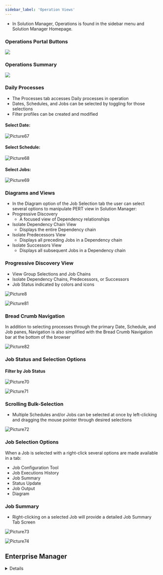 ```yaml
---
sidebar_label: 'Operation Views'
---
```


* In Solution Manager, Operations is found in the sidebar menu and Solution Manager Homepage.

### Operations Portal Buttons

![](../static/imgbasic/sm-operations-home.png)

### Operations Summary

![](../static/imgbasic/sm-operations-summary-screen.png)

### Daily Processes

* The Processes tab accesses Daily processes in operation
* Dates, Schedules, and Jobs can be selected by toggling for those selections
* Filter profiles can be created and modified

#### Select Date:  

![Picture67](../static/imgbasic/Picture67.png) 

#### Select Schedule:    

![Picture68](../static/imgbasic/Picture68.png) 

#### Select Jobs:    

![Picture69](../static/imgbasic/Picture69.png) 

### Diagrams and Views

* In the Diagram option of the Job Selection tab the user can select several options to manipulate PERT view in Solution Manager:  
* Progressive Discovery    
  * A focused view of Dependency relationships  
* Isolate Dependency Chain View  
  * Displays the entire Dependency chain  
* Isolate Predecessors View  
  * Displays all preceding Jobs in a Dependency chain  
* Isolate Successors View  
  * Displays all subsequent Jobs in a Dependency chain  

### Progressive Discovery View

* View Group Selections and Job Chains
* Isolate Dependency Chains, Predecessors, or Successors
* Job Status indicated by colors and icons

![Picture8](../static/imgbasic/Picture80.png)

![Picture81](../static/imgbasic/Picture81.png)  

### Bread Crumb Navigation

In addition to selecting processes through the primary Date, Schedule, and Job panes, Navigation is also simplified with the Bread Crumb Navigation bar at the bottom of the browser 

![Picture82](../static/imgbasic/Picture82.png) 

### Job Status and Selection Options

#### Filter by Job Status  

![Picture70](../static/imgbasic/Picture70.png)

![Picture71](../static/imgbasic/Picture71.png)

### Scrolling Bulk-Selection

* Multiple Schedules and/or Jobs can be selected at once by left-clicking and dragging the mouse pointer through desired selections

![Picture72](../static/imgbasic/Picture72.png)

### Job Selection Options

When a Job is selected with a right-click several options are made available in a tab:

* Job Configuration Tool
* Job Executions History
* Job Summary
* Status Update
* Job Output
* Diagram

### Job Summary

* Right-clicking on a selected Job will provide a detailed Job Summary Tab Screen  

![Picture73](../static/imgbasic/Picture73.png)

![Picture74](../static/imgbasic/Picture74.png)



## Enterprise Manager

<details>

* In Enterprise Manager Operation, there are several views to filter and update Schedule and Job information
  * Daily List View
  * Matrix View
  * PERT View 

![Picture33](../static/imgbasic/Picture33.png)

![Picture34](../static/imgbasic/Picture34.png)

![Picture35](../static/imgbasic/Picture35.png)

#### List View

* **Daily List** view displays all dates that have Schedules built
  * **Daily List** provides a tree view for Schedule dates that can be expanded to show Schedule and Job information in alphabetical order
  * View, filter, and update Schedule and Job information

![Picture36](../static/imgbasic/Picture36.png)

![Picture36](../static/imgbasic/Picture36.png)

#### Matrix View

* **Matrix** view is used to view, filter, and update Schedule and Job information in grid format
* **Matrix** view provides a tabular view that contains: 
  * A Calendar of days that have Schedules in Daily tables
  * A List of Schedules for selected day
  * The Job Matrix table shows all Jobs in a selected Schedule

![Picture38](../static/imgbasic/Picture38.png) 

#### PERT View

* **PERT** view provides the best graphical view for a Schedule’s individual Jobs and relationships
* **PERT** displays Job Dependency, Threshold, and Resource relationships and Job current status in simple schedules
* **Listen for Selection Changes in Other Views** (located on PERT toolbar) must be activated in **PERT** view
* **Date** or **Schedule** must be selected in **List** or **Matrix** view before any information will display in **PERT** view

![Picture39](../static/imgbasic/Picture39.png)

#### Arrange Views and Synchronize

* Arrange **List**, **Matrix**, and **PERT** views on same screen 
* In **Matrix** or **List** view, select date for the Schedule 
* View the output inside all three of these views

![Picture40](../static/imgbasic/Picture40.png)

![Picture41](../static/imgbasic/Picture41.png)

##### Multiple Views – One Screen 

Example: 

* Open List or Matrix View  
* Open PERT View  
* Click PERT tab, then drag and drop to left until a rectangle appears  
* The **Rectangle** represents new position of PERT tab  
* Release mouse button  

![Picture42](../static/imgbasic/Picture42.png)

* **Listen for Selection Changes in Other Views** and **Send current selection to other views in List and Matrix views** must be activated
* **Listen for selection changes in other** views must be activated in PERT view
* **Date** or **Schedule** needs to be selected in List or Matrix view before any information will display in PERT view
* Take 1-2 minutes to manipulate the various views
* Select a schedule to view
* Arrange the views so that Daily List, Matrix, and PERT views are all visible in the Enterprise Manager interface

![Picture44](../static/imgbasic/Picture44.png)

![Picture43](../static/imgbasic/Picture43.png)

</details>